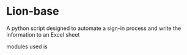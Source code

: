 # Lion-base
A python script designed to automate a sign-in process and write the information to an Excel sheet

modules used is
